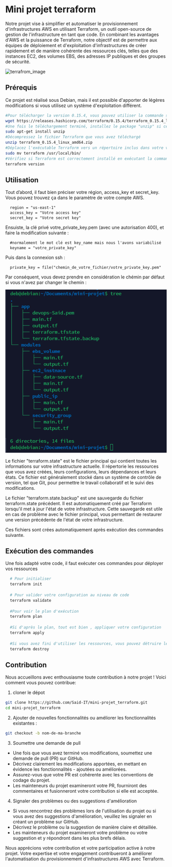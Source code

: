 # Mini projet terraform

Notre projet vise à simplifier et automatiser le provisionnement d'infrastructures AWS en utilisant Terraform, un outil open-source de gestion de l'infrastructure en tant que code. En combinant les avantages d'AWS et la puissance de Terraform, notre objectif est de permettre aux équipes de déploiement et d'exploitation d'infrastructures de créer rapidement et de manière cohérente des ressources clés, telles que des instances EC2, des volumes EBS, des adresses IP publiques et des groupes de sécurité.

![terrafrom_image](https://hashicorp.github.io/field-workshops-terraform/slides/aws/terraform-oss/images/tf_aws.png)

## Prérequis

Ce projet est réalisé sous Debian, mais il est possible d'apporter de légères modifications si vous utilisez un système d'exploitation différent.

```bash
#Pour télécharger la version 0.15.4, vous pouvez utiliser la commande suivante 
wget https://releases.hashicorp.com/terraform/0.15.4/terraform_0.15.4_linux_amd64.zip
#Une fois le téléchargement terminé, installez le package "unzip" si ce n'est pas déjà fait
sudo apt-get install unzip
#Décompressez le fichier Terraform que vous avez téléchargé 
unzip terraform_0.15.4_linux_amd64.zip
#Déplacez l'exécutable Terraform vers un répertoire inclus dans votre variable d'environnement "PATH" :
sudo mv terraform /usr/local/bin/
#Vérifiez si Terraform est correctement installé en exécutant la commande suivante
terraform version
```

## Utilisation

Tout d’abord, il faut bien préciser votre région, access_key et secret_key. Vous pouvez trouvez ça dans le paramètre de votre compte AWS.

```hcl
  region = "us-east-1"
  access_key = "Votre access key"
  secret_key = "Votre secret key"
```

Ensuiste, la clé privé votre_private_key.pem (avec une autorisation 400), et faire la modification suivante : 
```hcl
  #normalement le mot clé est key_name mais nous l'avons variabilisé
  keyname = "votre_private_key"
```
Puis dans la connexion ssh  :
```hcl
  private_key = file("chemin_de_votre_fichier/votre_private_key.pem"
```
Par conséquent, vous devez prendre en considération le chémin par défaut si vous n'avez par changer le chemin :

![structure_projet](./structure_projet.png)

Le fichier "terraform.state" est le fichier principal qui contient toutes les informations sur votre infrastructure actuelle. Il répertorie les ressources que vous avez créées, leurs configurations, leurs dépendances et leurs états. Ce fichier est généralement stocké dans un système de contrôle de version, tel que Git, pour permettre le travail collaboratif et le suivi des modifications.

Le fichier "terraform.state.backup" est une sauvegarde du fichier terraform.state précédent. Il est automatiquement créé par Terraform lorsqu'il met à jour l'état de votre infrastructure. Cette sauvegarde est utile en cas de problème avec le fichier principal, vous permettant de restaurer une version précédente de l'état de votre infrastructure.

Ces fichiers sont crées automatiquement après exécution des commandes suivante.

## Exécution des commandes

Une fois adapté votre code, il faut exécuter ces commandes pour déployer vos ressources 

```bash
  # Pour initialiser 
  terraform init
  
  # Pour valider votre configuration au niveau de code 
  terraform validate
  
  #Pour voir le plan d'exécution
  terraform plan
  
  #Si d'après le plan, tout est bien , appliquer votre configuration
  terraform apply
  
  #Si vous avez fini d'utiliser les ressources, vous pouvez détruire les ressources
  terraform destroy
```

## Contribution

Nous accueillons avec enthousiasme toute contribution à notre projet ! Voici comment vous pouvez contribue: 

1. cloner le dépot 

```bash
git clone https://github.com/Said-IT/mini-projet_terraform.git
cd mini-projet_terraform
```

2. Ajouter de nouvelles fonctionnalités ou améliorer les fonctionnalités existantes :

```bash
git checkout -b nom-de-ma-branche
```

3. Soumettre une demande de pull

- Une fois que vous avez terminé vos modifications, soumettez une demande de pull (PR) sur GitHub.
- Décrivez clairement les modifications apportées, en mettant en évidence les fonctionnalités - ajoutées ou améliorées.
- Assurez-vous que votre PR est cohérente avec les conventions de codage du projet.
- Les mainteneurs du projet examineront votre PR, fourniront des commentaires et fusionneront votre contribution si elle est acceptée.


4. Signaler des problèmes ou des suggestions d'amélioration

- Si vous rencontrez des problèmes lors de l'utilisation du projet ou si vous avez des suggestions d'amélioration, veuillez les signaler en créant un problème sur GitHub.
- Décrivez le problème ou la suggestion de manière claire et détaillée.
- Les mainteneurs du projet examineront votre problème ou votre suggestion et y répondront dans les plus brefs délais.

Nous apprécions votre contribution et votre participation active à notre projet. Votre expertise et votre engagement contribueront à améliorer l'automatisation du provisionnement d'infrastructures AWS avec Terraform.
